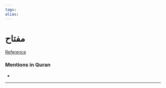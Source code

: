 ```yaml
---
tags: 
alias: 
---
```


# مفتاح

[Reference](https://corpus.quran.com/concept.jsp?id=key)

### Mentions in Quran
- 

---

